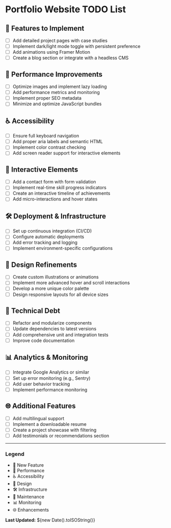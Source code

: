 # Portfolio Website TODO List

## 🚀 Features to Implement
- [ ] Add detailed project pages with case studies
- [ ] Implement dark/light mode toggle with persistent preference
- [ ] Add animations using Framer Motion
- [ ] Create a blog section or integrate with a headless CMS

## 🚄 Performance Improvements
- [ ] Optimize images and implement lazy loading
- [ ] Add performance metrics and monitoring
- [ ] Implement proper SEO metadata
- [ ] Minimize and optimize JavaScript bundles

## ♿ Accessibility
- [ ] Ensure full keyboard navigation
- [ ] Add proper aria labels and semantic HTML
- [ ] Implement color contrast checking
- [ ] Add screen reader support for interactive elements

## 🎨 Interactive Elements
- [ ] Add a contact form with form validation
- [ ] Implement real-time skill progress indicators
- [ ] Create an interactive timeline of achievements
- [ ] Add micro-interactions and hover states

## 🛠 Deployment & Infrastructure
- [ ] Set up continuous integration (CI/CD)
- [ ] Configure automatic deployments
- [ ] Add error tracking and logging
- [ ] Implement environment-specific configurations

## 🎨 Design Refinements
- [ ] Create custom illustrations or animations
- [ ] Implement more advanced hover and scroll interactions
- [ ] Develop a more unique color palette
- [ ] Design responsive layouts for all device sizes

## 🔧 Technical Debt
- [ ] Refactor and modularize components
- [ ] Update dependencies to latest versions
- [ ] Add comprehensive unit and integration tests
- [ ] Improve code documentation

## 📊 Analytics & Monitoring
- [ ] Integrate Google Analytics or similar
- [ ] Set up error monitoring (e.g., Sentry)
- [ ] Add user behavior tracking
- [ ] Implement performance monitoring

## 🌐 Additional Features
- [ ] Add multilingual support
- [ ] Implement a downloadable resume
- [ ] Create a project showcase with filtering
- [ ] Add testimonials or recommendations section

---

### Legend
- 🚀 New Feature
- 🚄 Performance
- ♿ Accessibility
- 🎨 Design
- 🛠 Infrastructure
- 🔧 Maintenance
- 📊 Monitoring
- 🌐 Enhancements

**Last Updated:** ${new Date().toISOString()}
